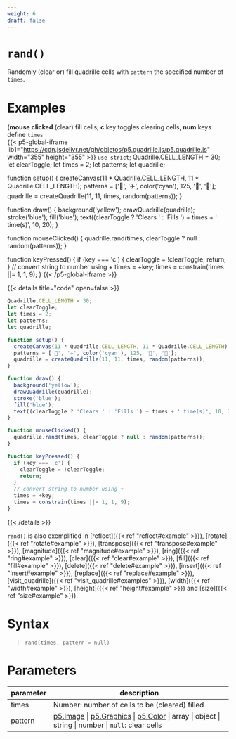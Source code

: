 ```yaml
---
weight: 6
draft: false
---
```


# `rand()`

Randomly (clear or) fill quadrille cells with `pattern` the specified number of `times`.

# Examples

(**mouse clicked** (clear) fill cells; **c** key toggles clearing cells, **num** keys define `times`\
{{< p5-global-iframe lib1="https://cdn.jsdelivr.net/gh/objetos/p5.quadrille.js/p5.quadrille.js" width="355" height="355" >}}
`use strict`;
Quadrille.CELL_LENGTH = 30;
let clearToggle;
let times = 2;
let patterns;
let quadrille;

function setup() {
  createCanvas(11 * Quadrille.CELL_LENGTH, 11 * Quadrille.CELL_LENGTH);
  patterns = ['👻', '✈️', color('cyan'), 125, '🐒', '🐍'];
  quadrille = createQuadrille(11, 11, times, random(patterns)); 
}

function draw() {
  background('yellow');
  drawQuadrille(quadrille);
  stroke('blue');
  fill('blue');
  text((clearToggle ? 'Clears ' : 'Fills ') + times + ' time(s)', 10, 20);
}

function mouseClicked() {
  quadrille.rand(times, clearToggle ? null : random(patterns));
}

function keyPressed() {
  if (key === 'c') {
    clearToggle = !clearToggle;
    return;
  }
  // convert string to number using +
  times = +key;
  times = constrain(times ||= 1, 1, 9);
}
{{< /p5-global-iframe >}}

{{< details title="code" open=false >}}
```js
Quadrille.CELL_LENGTH = 30;
let clearToggle;
let times = 2;
let patterns;
let quadrille;

function setup() {
  createCanvas(11 * Quadrille.CELL_LENGTH, 11 * Quadrille.CELL_LENGTH);
  patterns = ['👻', '✈️', color('cyan'), 125, '🐒', '🐍'];
  quadrille = createQuadrille(11, 11, times, random(patterns)); 
}

function draw() {
  background('yellow');
  drawQuadrille(quadrille);
  stroke('blue');
  fill('blue');
  text((clearToggle ? 'Clears ' : 'Fills ') + times + ' time(s)', 10, 20);
}

function mouseClicked() {
  quadrille.rand(times, clearToggle ? null : random(patterns));
}

function keyPressed() {
  if (key === 'c') {
    clearToggle = !clearToggle;
    return;
  }
  // convert string to number using +
  times = +key;
  times = constrain(times ||= 1, 1, 9);
}
```
{{< /details >}}

`rand()` is also exemplified in [reflect]({{< ref "reflect#example" >}}), [rotate]({{< ref "rotate#example" >}}), [transpose]({{< ref "transpose#example" >}}), [magnitude]({{< ref "magnitude#example" >}}), [ring]({{< ref "ring#example" >}}), [clear]({{< ref "clear#example" >}}), [fill]({{< ref "fill#example" >}}), [delete]({{< ref "delete#example" >}}), [insert]({{< ref "insert#example" >}}), [replace]({{< ref "replace#example" >}}), [visit_quadrille]({{< ref "visit_quadrille#examples" >}}), [width]({{< ref "width#example" >}}), [height]({{< ref "height#example" >}}) and [size]({{< ref "size#example" >}}).

# Syntax

> `rand(times, pattern = null)`

# Parameters

| parameter | description                                                                                                                                                         |
|-----------|---------------------------------------------------------------------------------------------------------------------------------------------------------------------|
| times     | Number: number of cells to be (cleared) filled |
| pattern   | [p5.Image](https://p5js.org/reference/#/p5.Image) \| [p5.Graphics](https://p5js.org/reference/#/p5.Graphics) \| [p5.Color](https://p5js.org/reference/#/p5.Color) \| array \| object \| string \| number \| `null`: clear cells |